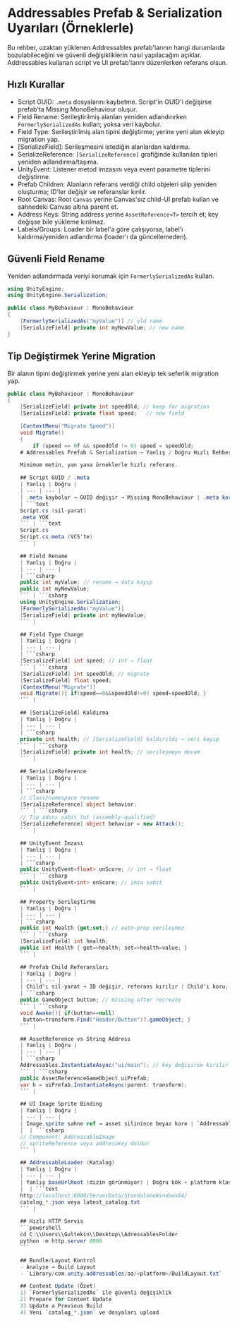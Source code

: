 
# Addressables Prefab & Serialization Uyarıları (Örneklerle)

Bu rehber, uzaktan yüklenen Addressables prefab'larının hangi durumlarda bozulabileceğini ve güvenli değişikliklerin nasıl yapılacağını açıklar. Addressables kullanan script ve UI prefab'larını düzenlerken referans olsun.


## Hızlı Kurallar

- Script GUID: `.meta` dosyalarını kaybetme. Script'in GUID'i değişirse prefab'ta Missing MonoBehaviour oluşur.
- Field Rename: Serileştirilmiş alanları yeniden adlandırırken `FormerlySerializedAs` kullan; yoksa veri kaybolur.
- Field Type: Serileştirilmiş alan tipini değiştirme; yerine yeni alan ekleyip migration yap.
- [SerializeField]: Serileşmesini istediğin alanlardan kaldırma.
- SerializeReference: `[SerializeReference]` grafiğinde kullanılan tipleri yeniden adlandırma/taşıma.
- UnityEvent: Listener metod imzasını veya event parametre tiplerini değiştirme.
- Prefab Children: Alanların referans verdiği child objeleri silip yeniden oluşturma; ID'ler değişir ve referanslar kırılır.
- Root Canvas: Root `Canvas` yerine Canvas'sız child-UI prefab kullan ve sahnedeki Canvas altına parent et.
- Address Keys: String address yerine `AssetReference<T>` tercih et; key değişse bile yükleme kırılmaz.
- Labels/Groups: Loader bir label'a göre çalışıyorsa, label'ı kaldırma/yeniden adlandırma (loader'ı da güncellemeden).


## Güvenli Field Rename

Yeniden adlandırmada veriyi korumak için `FormerlySerializedAs` kullan.

```csharp
using UnityEngine;
using UnityEngine.Serialization;

public class MyBehaviour : MonoBehaviour
{
    [FormerlySerializedAs("myValue")] // old name
    [SerializeField] private int myNewValue; // new name
}
```


## Tip Değiştirmek Yerine Migration

Bir alanın tipini değiştirmek yerine yeni alan ekleyip tek seferlik migration yap.

```csharp
public class MyBehaviour : MonoBehaviour
{
    [SerializeField] private int speedOld; // keep for migration
    [SerializeField] private float speed;   // new field

    [ContextMenu("Migrate Speed")]
    void Migrate()
    {
        if (speed == 0f && speedOld != 0) speed = speedOld;
    # Addressables Prefab & Serialization — Yanlış / Doğru Hızlı Rehber

    Minimum metin, yan yana örneklerle hızlı referans.

    ## Script GUID / .meta
    | Yanlış | Doğru |
    | --- | --- |
    | .meta kaybolur → GUID değişir → Missing MonoBehaviour | .meta korunur (GUID sabit) |
    | ```text
    Script.cs (sil-yarat)
    .meta YOK
    ``` | ```text
    Script.cs
    Script.cs.meta (VCS'te)
    ``` |

    ## Field Rename
    | Yanlış | Doğru |
    | --- | --- |
    | ```csharp
    public int myValue; // rename → data kayıp
    public int myNewValue;
    ``` | ```csharp
    using UnityEngine.Serialization;
    [FormerlySerializedAs("myValue")]
    [SerializeField] private int myNewValue;
    ``` |

    ## Field Type Change
    | Yanlış | Doğru |
    | --- | --- |
    | ```csharp
    [SerializeField] int speed; // int → float
    ``` | ```csharp
    [SerializeField] int speedOld; // migrate
    [SerializeField] float speed;
    [ContextMenu("Migrate")]
    void Migrate(){ if(speed==0&&speedOld!=0) speed=speedOld; }
    ``` |

    ## [SerializeField] Kaldırma
    | Yanlış | Doğru |
    | --- | --- |
    | ```csharp
    private int health; // [SerializeField] kaldırıldı → veri kayıp
    ``` | ```csharp
    [SerializeField] private int health; // serileşmeye devam
    ``` |

    ## SerializeReference
    | Yanlış | Doğru |
    | --- | --- |
    | ```csharp
    // Class/namespace rename
    [SerializeReference] object behavior;
    ``` | ```csharp
    // Tip adını sabit tut (assembly-qualified)
    [SerializeReference] object behavior = new Attack();
    ``` |

    ## UnityEvent İmzası
    | Yanlış | Doğru |
    | --- | --- |
    | ```csharp
    public UnityEvent<float> onScore; // int → float
    ``` | ```csharp
    public UnityEvent<int> onScore; // imza sabit
    ``` |

    ## Property Serileştirme
    | Yanlış | Doğru |
    | --- | --- |
    | ```csharp
    public int Health {get;set;} // auto-prop serileşmez
    ``` | ```csharp
    [SerializeField] int health;
    public int Health { get=>health; set=>health=value; }
    ``` |

    ## Prefab Child Referansları
    | Yanlış | Doğru |
    | --- | --- |
    | Child'ı sil-yarat → ID değişir, referans kırılır | Child'ı koru; gerekiyorsa sadece rename |
    | ```csharp
    public GameObject button; // missing after recreate
    ``` | ```csharp
    void Awake(){ if(button==null)
     button=transform.Find("Header/Button")?.gameObject; }
    ``` |

    ## AssetReference vs String Address
    | Yanlış | Doğru |
    | --- | --- |
    | ```csharp
    Addressables.InstantiateAsync("ui/main"); // key değişirse kırılır
    ``` | ```csharp
    public AssetReferenceGameObject uiPrefab;
    var h = uiPrefab.InstantiateAsync(parent: transform);
    ``` |

    ## UI Image Sprite Binding
    | Yanlış | Doğru |
    | --- | --- |
    | Image.sprite sahne ref → asset silinince beyaz kare | `AddressableImage` ile runtime load |
    |  | ```csharp
    // Component: AddressableImage
    // spriteReference veya addressKey doldur
    ``` |

    ## AddressableLoader (Katalog)
    | Yanlış | Doğru |
    | --- | --- |
    | Yanlış baseUrlRoot (dizin görünmüyor) | Doğru kök + platform klasörü |
    |  | ```text
    http://localhost:8000/ServerData/StandaloneWindows64/
    catalog_*.json veya latest_catalog.txt
    ``` |

    ## Hızlı HTTP Servis
    ```powershell
    cd C:\\Users\\Gultekin\\Desktop\\AdressablesFolder
    python -m http.server 8000
    ```

    ## Bundle/Layout Kontrol
    - Analyze → Build Layout
    - `Library/com.unity.addressables/aa/<platform>/BuildLayout.txt`

    ## Content Update (Özet)
    1) `FormerlySerializedAs` ile güvenli değişiklik
    2) Prepare for Content Update
    3) Update a Previous Build
    4) Yeni `catalog_*.json` ve dosyaları upload

